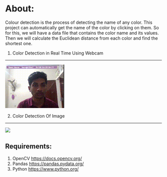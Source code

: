 
About: 
=======
Colour detection is the process of detecting the name of any color.
This project can automatically get the name of the color by clicking on them. 
So for this, we will have a data file that contains the color name and its values. 
Then we will calculate the Euclidean distance from each color and find the shortest one.

1. Color Detection in Real Time Using Webcam
---------------------------------------------

![](Data\Real%20time%20colour%20Detection%20gif.gif)

2. Color Detection Of Image
---------------------------
![](Data/Image%20color%20Detection%20gif.gif)

Requirements:
--------------
1. OpenCV    https://docs.opencv.org/
2. Pandas    https://pandas.pydata.org/
3. Python    https://www.python.org/
